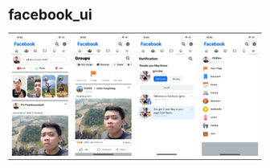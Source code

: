 # facebook_ui


<table>
  <tr>
    <td><img width="300" src="https://raw.githubusercontent.com/PitiDev/FacebookUI/master/screen/01.png"></td>
    <td><img width="300" src="https://raw.githubusercontent.com/PitiDev/FacebookUI/master/screen/02.png"></td>
    <td><img width="300" src="https://raw.githubusercontent.com/PitiDev/FacebookUI/master/screen/03.png"></td>
    <td><img width="300" src="https://raw.githubusercontent.com/PitiDev/FacebookUI/master/screen/04.png"></td>
  </tr>
 </table>
